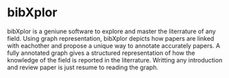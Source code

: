 # bibXplor

bibXplor is a geniune software to explore and master the literrature of any field. 
Using graph representation, bibXplor depicts how papers are linked with eachother and propose a unique way to annotate accurately papers.
A fully annotated graph gives a structured representation of how the knowledge of the field is reported in the literrature. Writting any introduction and review paper is just resume to reading the graph.
